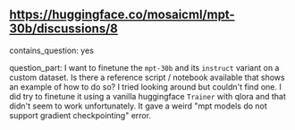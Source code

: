 ## https://huggingface.co/mosaicml/mpt-30b/discussions/8

contains_question: yes

question_part: I want to finetune the `mpt-30b` and its `instruct` variant on a custom dataset. Is there a reference script / notebook available that shows an example of how to do so? I tried looking around but couldn't find one. I did try to finetune it using a vanilla huggingface `Trainer` with qlora and that didn't seem to work unfortunately. It gave a weird "mpt models do not support gradient checkpointing" error.